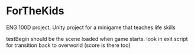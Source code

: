 # ForTheKids
ENG 100D project. Unity project for a minigame that teaches life skills

testBegin should be the scene loaded when game starts. look in exit script for transition back to overworld (score is there too)
